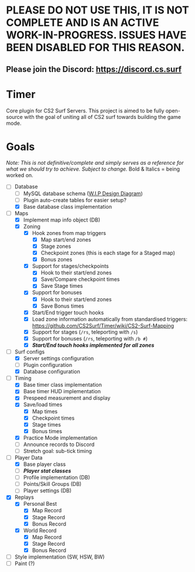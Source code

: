 # PLEASE DO NOT USE THIS, IT IS NOT COMPLETE AND IS AN ACTIVE WORK-IN-PROGRESS. ISSUES HAVE BEEN DISABLED FOR THIS REASON. 
## Please join the Discord: https://discord.cs.surf

# Timer
Core plugin for CS2 Surf Servers. This project is aimed to be fully open-source with the goal of uniting all of CS2 surf towards building the game mode.

# Goals
*Note: This is not definitive/complete and simply serves as a reference for what we should try to achieve. Subject to change.*
Bold & Italics = being worked on.

- [ ] Database
  - [ ] MySQL database schema ([W.I.P Design Diagram](https://dbdiagram.io/d/CS2Surf-Timer-DB-Schema-6560b76b3be1495787ace4d2))
  - [ ] Plugin auto-create tables for easier setup? 
  - [X] Base database class implementation
- [ ] Maps
  - [X] Implement map info object (DB)
  - [X] Zoning
    - [X] Hook zones from map triggers
      - [X] Map start/end zones
      - [X] Stage zones
      - [X] Checkpoint zones (this is each stage for a Staged map)
      - [X] Bonus zones
    - [X] Support for stages/checkpoints
      - [X] Hook to their start/end zones
      - [X] Save/Compare checkpoint times
      - [X] Save Stage times
    - [X] Support for bonuses
      - [X] Hook to their start/end zones
      - [X] Save Bonus times
    - [X] Start/End trigger touch hooks
    - [X] Load zone information automatically from standardised triggers: https://github.com/CS2Surf/Timer/wiki/CS2-Surf-Mapping 
    - [X] Support for stages (`/rs`, teleporting with `/s`)
    - [X] Support for bonuses (`/rs`, teleporting with `/b #`)
    - [X] _**Start/End touch hooks implemented for all zones**_
- [ ] Surf configs
  - [X] Server settings configuration
  - [ ] Plugin configuration
  - [X] Database configuration
- [ ] Timing
  - [X] Base timer class implementation
  - [X] Base timer HUD implementation
  - [X] Prespeed measurement and display
  - [X] Save/load times
    - [x] Map times
    - [x] Checkpoint times
    - [X] Stage times
    - [X] Bonus times
  - [X] Practice Mode implementation
  - [ ] Announce records to Discord
  - [ ] Stretch goal: sub-tick timing
- [ ] Player Data
  - [X] Base player class
  - [ ] **_Player stat classes_**
  - [ ] Profile implementation (DB)
  - [ ] Points/Skill Groups (DB)
  - [ ] Player settings (DB)
- [x] Replays
   - [x] Personal Best 
      - [x] Map Record
      - [X] Stage Record
      - [X] Bonus Record
   - [x] World Record
      - [X] Map Record
      - [X] Stage Record
      - [X] Bonus Record
- [ ] Style implementation (SW, HSW, BW)
- [ ] Paint (?)
